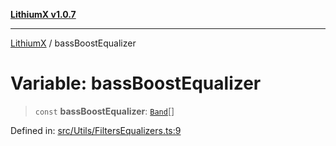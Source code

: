 [**LithiumX v1.0.7**](README.md)

***

[LithiumX](globals.md) / bassBoostEqualizer

# Variable: bassBoostEqualizer

> `const` **bassBoostEqualizer**: [`Band`](interfaces\Band.md)[]

Defined in: [src/Utils/FiltersEqualizers.ts:9](https://github.com/anantix-network/LithiumX/blob/720bc1bb802e250a8740a01a0f217198cffacb28/src/Utils/FiltersEqualizers.ts#L9)
